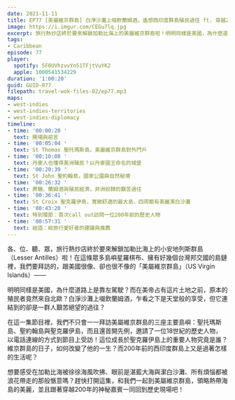 ```yaml
---
date: 2021-11-11
title: EP77 [美屬維京群島] 白淨沙灘上啜飲蘭姆酒，遙想西印度群島殖民過往 ft. 穿越200年現身說法的某位歷史人物
image: https://i.imgur.com/CEGu7lq.jpg
excerpt: 旅行熱炒店終於要來解鎖加勒比海上的美屬維京群島啦！明明同樣是美國，為什麼道路上是靠左駕駛？美帝占有這片土地之前，原本的殖民者竟然來自北歐？白淨沙灘上啜飲蘭姆酒，連結到的卻是一群人艱苦絕望的過往？除了拜訪三座主要島嶼外，我們還邀請了一位歷史人物穿越200年現身說法！和我們一起去領略熱帶海島的美麗吧！
tags:
- Caribbean
episode: 77
player:
  spotify: 5F0UVhzvvYn51TFjtVuYK2
  apple: 1000541534229
duration: '1:00:20'
guid: GUID-077
filepath: travel-wok-files-02/ep77.mp3
maps:
- west-indies
- west-indies-territories
- west-indies-diplomacy
timeline:
- time: '00:00:20 '
  text: 開場與前言
- time: '00:05:04 '
  text: St Thomas 聖托瑪斯島，美屬維京群島對外門戶
- time: '00:10:08 '
  text: 丹麥人也懂得美洲殖民？以丹麥國王命名的城堡
- time: '00:20:39 '
  text: St John 聖約翰島，國家公園與自然秘境
- time: '00:26:32 '
  text: 蔗糖、蘭姆酒與殖民經濟，非洲奴隸的艱苦過往
- time: '00:36:41 '
  text: St Croix 聖克羅伊島，寬敞舒適的最大島，四周都有美麗潔白沙灘
- time: '00:43:20 '
  text: 特別環節：首次call out訪問一位200年前的歷史人物
- time: '00:57:31 '
  text: 結語：給旅行愛好者的建議與推薦
---
```


各、位、聽、眾，旅行熱炒店終於要來解鎖加勒比海上的小安地列斯群島（Lesser Antilles）啦！在這條眾多島嶼星羅棋布、擁有好幾個台灣邦交國的島鏈裡，我們要拜訪的，跟美國很像、卻也很不像的「美屬維京群島」（US Virgin Islands）——

明明同樣是美國，為什麼道路上是靠左駕駛？而在美帝占有這片土地之前，原本的殖民者竟然來自北歐？白淨沙灘上啜飲蘭姆酒，乍看之下是天堂般的享受，但它連結到的卻是一群人艱苦絕望的過往？

在這一集節目裡，我們不只會一一拜訪美屬維京群島的三座主要島嶼：聖托瑪斯島、聖約翰島與聖克羅伊島，而且還首開先例，邀請了一位18世紀的歷史人物，以電話連線的方式到節目上受訪！這位成長於聖克羅伊島上的重要人物究竟是誰？維京群島的日子，如何改變了他的一生？而200年前的西印度群島上又是過著怎樣的生活呢？

想要感受在加勒比海被徐徐海風吹拂、眼前是湛藍大海與潔白沙灘、所有煩惱都被浪花帶走的那般愜意嗎？趕快打開這集，和我們一起到美屬維京群島，領略熱帶海島的美麗，並且跟著穿越200年的神秘嘉賓一同回到歷史現場吧！

